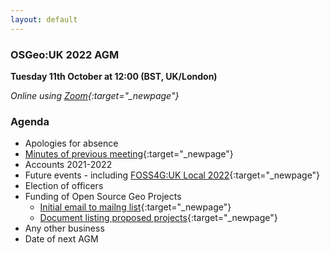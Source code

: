 ```yaml
---
layout: default
---
```


### OSGeo:UK 2022 AGM

**Tuesday 11th October at 12:00 (BST, UK/London)** 

*Online using [Zoom](https://us06web.zoom.us/j/89568328934?pwd=R3pwcjA1Njg3aFVwVU5EZDhhTkcrQT09){:target="_newpage"}*

### Agenda

* Apologies for absence
* [Minutes of previous meeting](./agm2021minutes.html){:target="_newpage"}
* Accounts 2021-2022
* Future events - including [FOSS4G:UK Local 2022](https://uk.osgeo.org/foss4guk2022local/){:target="_newpage"}
* Election of officers
* Funding of Open Source Geo Projects
    - [Initial email to mailng list](https://lists.osgeo.org/pipermail/uk/2022-September/001152.html){:target="_newpage"}
    - [Document listing proposed projects](https://docs.google.com/document/d/1cHdzrLIAEsp73neJiXGagaz_zeh4GAiH6gVgMZIwPQw/edit?usp=sharing){:target="_newpage"}
* Any other business
* Date of next AGM

